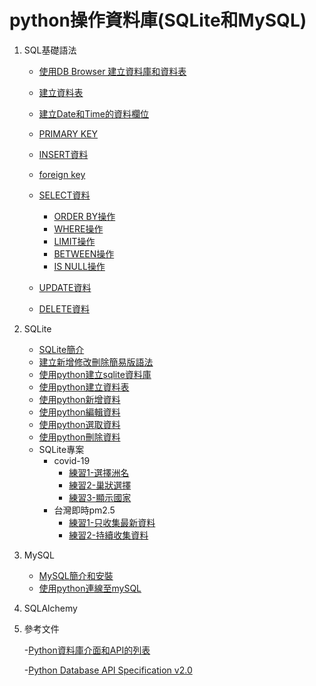 # python操作資料庫(SQLite和MySQL)
1. SQL基礎語法
	- [使用DB Browser 建立資料庫和資料表](./SQL基礎語法/使用DB_Browser_建立資料庫和資料表)
	- [建立資料表](./SQL基礎語法/建立資料表)
	- [建立Date和Time的資料欄位](./SQL基礎語法/建立Date和Time的資料欄位)
	- [PRIMARY KEY](./SQL基礎語法/PRIMARY_KEY)
	- [INSERT資料](./SQL基礎語法/INSERT資料)
	- [foreign key](./SQL基礎語法/foreign_key)
	- [SELECT資料](./SQL基礎語法/SELECT資料)
		- [ORDER BY操作](./SQL基礎語法/排序資料)
		- [WHERE操作](./SQL基礎語法/WHERE操作)
		- [LIMIT操作](./SQL基礎語法/LIMIT操作)
		- [BETWEEN操作](./SQL基礎語法/BETWEEN操作)
		- [IS NULL操作](./SQL基礎語法/檢查NULL)	
	
	- [UPDATE資料](./SQL基礎語法/UPDATE資料)
	- [DELETE資料](./SQL基礎語法/DELETE資料)

2. SQLite
	- [SQLite簡介](./sqlite/SQLite簡介)
	- [建立新增修改刪除簡易版語法](./sqlite/建立新增修改刪除簡易版語法)
	- [使用python建立sqlite資料庫](./sqlite/使用python建立sqlite資料庫)
	- [使用python建立資料表](./sqlite/使用python建立資料表)
	- [使用python新增資料](./sqlite/使用python新增資料)
	- [使用python編輯資料](./sqlite/使用python編輯資料)
	- [使用python選取資料](./sqlite/使用python選取資料)
	- [使用python刪除資料](./sqlite/使用python刪除資料)
	- SQLite專案
		- covid-19
			- [練習1-選擇洲名](./sqlite/實際案例/covid-19/練習1)
			- [練習2-巢狀選擇](./sqlite/實際案例/covid-19/練習2)
			- [練習3-顯示國家](./sqlite/實際案例/covid-19/練習3)
		- 台灣即時pm2.5
			- [練習1-只收集最新資料](./sqlite/實際案例/台灣即時pm25/練習1)
			- [練習2-持續收集資料](./sqlite/實際案例/台灣即時pm25/練習2)
3. MySQL
	- [MySQL簡介和安裝](./mySQL/mySQL簡介和安裝)
	- [使用python連線至mySQL](./連線mySQL)

4. SQLAlchemy

5. 參考文件

	-[Python資料庫介面和API的列表](https://wiki.python.org/moin/DatabaseInterfaces)

	-[Python Database API Specification v2.0](https://www.python.org/dev/peps/pep-0249/)